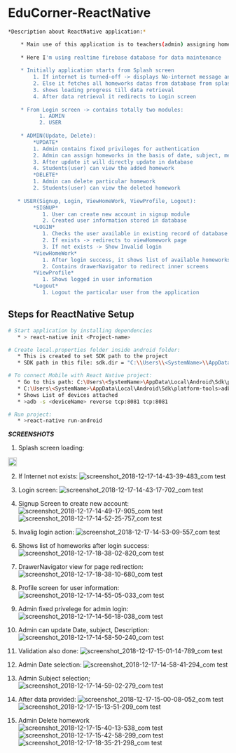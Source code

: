 # EduCorner-ReactNative

``` bash
*Description about ReactNative application:*

    * Main use of this application is to teachers(admin) assigning homework to students(users)
    
    * Here I'm using realtime firebase database for data maintenance
    
    * Initially application starts from Splash screen
        1. If internet is turned-off -> displays No-internet message and shows Try-again option
        2. Else it fetches all homeworks datas from database from splash screen
        3. shows loading progress till data retrieval
        4. After data retrieval it redirects to Login screen
        
    * From Login screen -> contains totally two modules:
          1. ADMIN
          2. USER
          
    * ADMIN(Update, Delete):
        *UPDATE*
        1. Admin contains fixed privileges for authentication
        2. Admin can assign homeworks in the basis of date, subject, message
        3. After update it will directly update in database
        4. Students(user) can view the added homework
        *DELETE*
        1. Admin can delete particular homework
        2. Students(user) can view the deleted homework
        
   * USER(Signup, Login, ViewHomeWork, ViewProfile, Logout):
        *SIGNUP*
           1. User can create new account in signup module
           2. Created user information stored in database
        *LOGIN*
           1. Checks the user available in existing record of database
           2. If exists -> redirects to viewHomework page
           3. If not exists -> Show Invalid login
        *ViewHomeWork*
           1. After login success, it shows list of available homeworks from database
           2. Contains drawerNavigator to redirect inner screens
        *ViewProfile*
           1. Shows logged in user information
        *Logout*
           1. Logout the particular user from the application
```

## Steps for ReactNative Setup

``` bash
# Start application by installing dependencies
   * > react-native init <Project-name>

# Create local.properties folder inside android folder:
   * This is created to set SDK path to the project
   * SDK path in this file: sdk.dir = "C:\\Users\\<SystemName>\\AppData\\Local\\Android\\sdk"

# To connect Mobile with React Native project:
   * Go to this path: C:\Users\<SystemName>\AppData\Local\Android\Sdk\platform-tools
   * C:\Users\<SystemName>\AppData\Local\Android\Sdk\platform-tools>adb devices
   * Shows List of devices attached
   * >adb -s <deviceName> reverse tcp:8081 tcp:8081

# Run project:
   * >react-native run-android

```


  ***SCREENSHOTS***
  
1. Splash screen loading:
<img src="![screenshot_2018-12-17-14-45-27-939_com test](https://user-images.githubusercontent.com/19771986/50154283-f35de600-02ee-11e9-8191-2ee13c5bd88e.png)" width="20">


2. If Internet not exists:
![screenshot_2018-12-17-14-43-39-483_com test](https://user-images.githubusercontent.com/19771986/50154317-083a7980-02ef-11e9-8d93-506578c1d7d8.png)

3. Login screen:
![screenshot_2018-12-17-14-43-17-702_com test](https://user-images.githubusercontent.com/19771986/50154348-1f796700-02ef-11e9-83df-568cb1b1fa69.png)

4. Signup Screen to create new account:
![screenshot_2018-12-17-14-49-17-905_com test](https://user-images.githubusercontent.com/19771986/50154444-56e81380-02ef-11e9-84e7-9c62aa13c657.png)
![screenshot_2018-12-17-14-52-25-757_com test](https://user-images.githubusercontent.com/19771986/50154452-5b143100-02ef-11e9-9dfa-010c33f1aa95.png)

5. Invalig login action:
![screenshot_2018-12-17-14-53-09-557_com test](https://user-images.githubusercontent.com/19771986/50154471-6e270100-02ef-11e9-9a35-a160249abe6c.png)

6. Shows list of homeworks after login success:
![screenshot_2018-12-17-18-38-02-820_com test](https://user-images.githubusercontent.com/19771986/50154534-9e6e9f80-02ef-11e9-81a7-c46d7b1fa842.png)

7. DrawerNavigator view for page redirection:
![screenshot_2018-12-17-18-38-10-680_com test](https://user-images.githubusercontent.com/19771986/50154563-b34b3300-02ef-11e9-8c6b-640332b8a6ce.png)

8. Profile screen for user information:
![screenshot_2018-12-17-14-55-05-033_com test](https://user-images.githubusercontent.com/19771986/50154632-e1c90e00-02ef-11e9-8292-5e7f8def01cc.png)

9. Admin fixed privelege for admin login:
![screenshot_2018-12-17-14-56-18-038_com test](https://user-images.githubusercontent.com/19771986/50154659-f9a09200-02ef-11e9-96ee-7b903a71672d.png)

10. Admin can update Date, subject, Description:
![screenshot_2018-12-17-14-58-50-240_com test](https://user-images.githubusercontent.com/19771986/50154737-3a98a680-02f0-11e9-8ddd-44c0faf2d2aa.png)

11. Validation also done:
![screenshot_2018-12-17-15-01-14-789_com test](https://user-images.githubusercontent.com/19771986/50154844-8b100400-02f0-11e9-92da-1141730cb828.png)

12. Admin Date selection:
![screenshot_2018-12-17-14-58-41-294_com test](https://user-images.githubusercontent.com/19771986/50154752-4b491c80-02f0-11e9-8292-7aa522378db7.png)

13. Admin Subject selection;
![screenshot_2018-12-17-14-59-02-279_com test](https://user-images.githubusercontent.com/19771986/50154776-5ac86580-02f0-11e9-8f9a-327bf73074dd.png)

13. After data provided:
![screenshot_2018-12-17-15-00-08-052_com test](https://user-images.githubusercontent.com/19771986/50154906-a713a580-02f0-11e9-900d-6d81ab91d268.png)
![screenshot_2018-12-17-15-13-51-209_com test](https://user-images.githubusercontent.com/19771986/50154913-ab3fc300-02f0-11e9-90a6-9537411d6bd1.png)

14. Admin Delete homework
![screenshot_2018-12-17-15-40-13-538_com test](https://user-images.githubusercontent.com/19771986/50154985-dcb88e80-02f0-11e9-94e3-8c99bdd3f28f.png)
![screenshot_2018-12-17-15-42-58-299_com test](https://user-images.githubusercontent.com/19771986/50154993-e17d4280-02f0-11e9-9b65-0ce911e1ee8a.png)
![screenshot_2018-12-17-18-35-21-298_com test](https://user-images.githubusercontent.com/19771986/50154994-e3df9c80-02f0-11e9-999c-1cb6f5c3db76.png)


